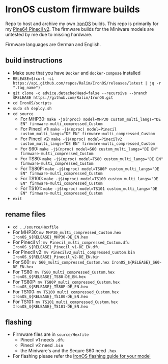 # IronOS custom firmware builds

Repo to host and archive my own [IronOS](https://github.com/Ralim/IronOS) builds. This repo is primarily for my [Pine64 Pinecil v2](https://wiki.pine64.org/wiki/Pinecil). The firmware builds for the Miniware models are untested by me due to missing hardware.

Firmware languages are German and English.

## build instructions
- Make sure that you have `Docker` and `docker-compose` installed
- `RELEASE=$(curl -sL https://api.github.com/repos/Ralim/IronOS/releases/latest | jq -r ".tag_name")`
- `git clone -c advice.detachedHead=false --recursive --branch $RELEASE https://github.com/Ralim/IronOS.git`
- `cd IronOS/scripts`
- `sudo sh deploy.sh`
- `cd source`
    - For MHP30: `make -j$(nproc) model=MHP30 custom_multi_langs="DE EN" firmware-multi_compressed_Custom`
    - For Pinecil v1: `make -j$(nproc) model=Pinecil custom_multi_langs="DE EN" firmware-multi_compressed_Custom`
    - For Pinecil v2: `make -j$(nproc) model=Pinecilv2 custom_multi_langs="DE EN" firmware-multi_compressed_Custom`
    - For S60: `make -j$(nproc) model=S60 custom_multi_langs="DE EN" firmware-multi_compressed_Custom`
    - For TS80: `make -j$(nproc) model=TS80 custom_multi_langs="DE EN" firmware-multi_compressed_Custom`
    - For TS80P: `make -j$(nproc) model=TS80P custom_multi_langs="DE EN" firmware-multi_compressed_Custom`
    - For TS100: `make -j$(nproc) model=TS100 custom_multi_langs="DE EN" firmware-multi_compressed_Custom`
    - For TS101: `make -j$(nproc) model=TS101 custom_multi_langs="DE EN" firmware-multi_compressed_Custom`
- `exit`
## rename files
- `cd ../source/Hexfile`
- For MHP30: `mv MHP30_multi_compressed_Custom.hex IronOS_${RELEASE}_MHP30-DE_EN.hex`
- For Pinecil v1: `mv Pinecil_multi_compressed_Custom.dfu IronOS_${RELEASE}_Pinecil_v1-DE_EN.dfu`
- For Pinecil v2: `mv Pinecilv2_multi_compressed_Custom.bin IronOS_${RELEASE}_Pinecil_v2-DE_EN.bin`
- For S60: `mv S60_multi_compressed_Custom.hex IronOS_${RELEASE}_S60-DE_EN.hex`
- For TS80: `mv TS80_multi_compressed_Custom.hex IronOS_${RELEASE}_TS80-DE_EN.hex`
- For TS80P: `mv TS80P_multi_compressed_Custom.hex IronOS_${RELEASE}_TS80P-DE_EN.hex`
- For TS100: `mv TS100_multi_compressed_Custom.hex IronOS_${RELEASE}_TS100-DE_EN.hex`
- For TS101: `mv TS101_multi_compressed_Custom.hex IronOS_${RELEASE}_TS101-DE_EN.hex`
## flashing
- Firmware files are in `source/Hexfile`
    - Pinecil v1 needs `.dfu`
    - Pinecil v2 need `.bin`
    - the Miniware's and the Sequre S60 need `.hex`
- For flashing please refer the [IronOS flashing guide for your model](https://ralim.github.io/IronOS/GettingStarted/)
